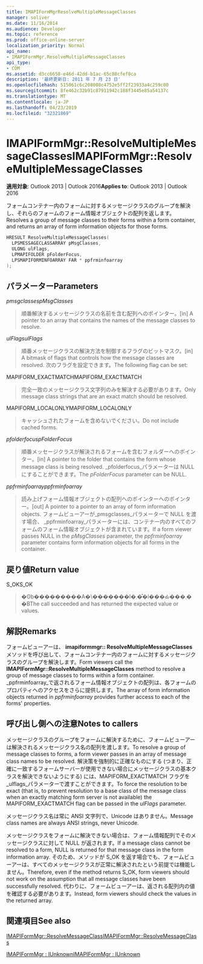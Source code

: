 ```yaml
---
title: IMAPIFormMgrResolveMultipleMessageClasses
manager: soliver
ms.date: 11/16/2014
ms.audience: Developer
ms.topic: reference
ms.prod: office-online-server
localization_priority: Normal
api_name:
- IMAPIFormMgr.ResolveMultipleMessageClasses
api_type:
- COM
ms.assetid: d3cc6658-e46d-42dd-b1ac-65c88cfef8ca
description: '最終更新日: 2011 年 7 月 23 日'
ms.openlocfilehash: 515061c6c208008c4752e5ff2f23933a4c259c00
ms.sourcegitcommit: 8fe462c32b91c87911942c188f3445e85a54137c
ms.translationtype: MT
ms.contentlocale: ja-JP
ms.lasthandoff: 04/23/2019
ms.locfileid: "32321869"
---
```

# <a name="imapiformmgrresolvemultiplemessageclasses"></a><span data-ttu-id="b9d5a-103">IMAPIFormMgr::ResolveMultipleMessageClasses</span><span class="sxs-lookup"><span data-stu-id="b9d5a-103">IMAPIFormMgr::ResolveMultipleMessageClasses</span></span>

  
  
<span data-ttu-id="b9d5a-104">**適用対象**: Outlook 2013 | Outlook 2016</span><span class="sxs-lookup"><span data-stu-id="b9d5a-104">**Applies to**: Outlook 2013 | Outlook 2016</span></span> 
  
<span data-ttu-id="b9d5a-105">フォームコンテナー内のフォームに対するメッセージクラスのグループを解決し、それらのフォームのフォーム情報オブジェクトの配列を返します。</span><span class="sxs-lookup"><span data-stu-id="b9d5a-105">Resolves a group of message classes to their forms within a form container, and returns an array of form information objects for those forms.</span></span>
  
```cpp
HRESULT ResolveMultipleMessageClasses(
  LPSMESSAGECLASSARRAY pMsgClasses,
  ULONG ulFlags,
  LPMAPIFOLDER pFolderFocus,
  LPSMAPIFORMINFOARRAY FAR * ppfrminfoarray
);
```

## <a name="parameters"></a><span data-ttu-id="b9d5a-106">パラメーター</span><span class="sxs-lookup"><span data-stu-id="b9d5a-106">Parameters</span></span>

 <span data-ttu-id="b9d5a-107">_pmsgclasses_</span><span class="sxs-lookup"><span data-stu-id="b9d5a-107">_pMsgClasses_</span></span>
  
> <span data-ttu-id="b9d5a-108">順番解決するメッセージクラスの名前を含む配列へのポインター。</span><span class="sxs-lookup"><span data-stu-id="b9d5a-108">[in] A pointer to an array that contains the names of the message classes to resolve.</span></span>
    
 <span data-ttu-id="b9d5a-109">_ulFlags_</span><span class="sxs-lookup"><span data-stu-id="b9d5a-109">_ulFlags_</span></span>
  
> <span data-ttu-id="b9d5a-110">順番メッセージクラスの解決方法を制御するフラグのビットマスク。</span><span class="sxs-lookup"><span data-stu-id="b9d5a-110">[in] A bitmask of flags that controls how the message classes are resolved.</span></span> <span data-ttu-id="b9d5a-111">次のフラグを設定できます。</span><span class="sxs-lookup"><span data-stu-id="b9d5a-111">The following flag can be set:</span></span>
    
<span data-ttu-id="b9d5a-112">MAPIFORM_EXACTMATCH</span><span class="sxs-lookup"><span data-stu-id="b9d5a-112">MAPIFORM_EXACTMATCH</span></span> 
  
> <span data-ttu-id="b9d5a-113">完全一致のメッセージクラス文字列のみを解決する必要があります。</span><span class="sxs-lookup"><span data-stu-id="b9d5a-113">Only message class strings that are an exact match should be resolved.</span></span>
    
<span data-ttu-id="b9d5a-114">MAPIFORM_LOCALONLY</span><span class="sxs-lookup"><span data-stu-id="b9d5a-114">MAPIFORM_LOCALONLY</span></span>
  
> <span data-ttu-id="b9d5a-115">キャッシュされたフォームを含めないでください。</span><span class="sxs-lookup"><span data-stu-id="b9d5a-115">Do not include cached forms.</span></span>
    
 <span data-ttu-id="b9d5a-116">_pfolderfocus_</span><span class="sxs-lookup"><span data-stu-id="b9d5a-116">_pFolderFocus_</span></span>
  
> <span data-ttu-id="b9d5a-117">順番メッセージクラスが解決されるフォームを含むフォルダーへのポインター。</span><span class="sxs-lookup"><span data-stu-id="b9d5a-117">[in] A pointer to the folder that contains the form whose message class is being resolved.</span></span> <span data-ttu-id="b9d5a-118">_pfolderfocus_パラメーターは NULL にすることができます。</span><span class="sxs-lookup"><span data-stu-id="b9d5a-118">The  _pFolderFocus_ parameter can be NULL.</span></span> 
    
 <span data-ttu-id="b9d5a-119">_ppfrminfoarray_</span><span class="sxs-lookup"><span data-stu-id="b9d5a-119">_ppfrminfoarray_</span></span>
  
> <span data-ttu-id="b9d5a-120">読み上げフォーム情報オブジェクトの配列へのポインターへのポインター。</span><span class="sxs-lookup"><span data-stu-id="b9d5a-120">[out] A pointer to a pointer to an array of form information objects.</span></span> <span data-ttu-id="b9d5a-121">フォームビューアーが_pmsgclasses_パラメーターで NULL を渡す場合、 _ppfrminfoarray_パラメーターには、コンテナー内のすべてのフォームのフォーム情報オブジェクトが含まれています。</span><span class="sxs-lookup"><span data-stu-id="b9d5a-121">If a form viewer passes NULL in the  _pMsgClasses_ parameter, the  _ppfrminfoarray_ parameter contains form information objects for all forms in the container.</span></span> 
    
## <a name="return-value"></a><span data-ttu-id="b9d5a-122">戻り値</span><span class="sxs-lookup"><span data-stu-id="b9d5a-122">Return value</span></span>

<span data-ttu-id="b9d5a-123">S_OK</span><span class="sxs-lookup"><span data-stu-id="b9d5a-123">S_OK</span></span> 
  
> <span data-ttu-id="b9d5a-124">�ʘb���������A�\�������l�܂��͒l���Ԃ���܂��B</span><span class="sxs-lookup"><span data-stu-id="b9d5a-124">The call succeeded and has returned the expected value or values.</span></span>
    
## <a name="remarks"></a><span data-ttu-id="b9d5a-125">解説</span><span class="sxs-lookup"><span data-stu-id="b9d5a-125">Remarks</span></span>

<span data-ttu-id="b9d5a-126">フォームビューアーは、 **imapiformmgr:: ResolveMultipleMessageClasses**メソッドを呼び出して、フォームコンテナー内のフォームに対するメッセージクラスのグループを解決します。</span><span class="sxs-lookup"><span data-stu-id="b9d5a-126">Form viewers call the **IMAPIFormMgr::ResolveMultipleMessageClasses** method to resolve a group of message classes to forms within a form container.</span></span> <span data-ttu-id="b9d5a-127">_ppfrminfoarray_で返されるフォーム情報オブジェクトの配列は、各フォームのプロパティへのアクセスをさらに提供します。</span><span class="sxs-lookup"><span data-stu-id="b9d5a-127">The array of form information objects returned in  _ppfrminfoarray_ provides further access to each of the forms' properties.</span></span> 
  
## <a name="notes-to-callers"></a><span data-ttu-id="b9d5a-128">呼び出し側への注意</span><span class="sxs-lookup"><span data-stu-id="b9d5a-128">Notes to callers</span></span>

<span data-ttu-id="b9d5a-129">メッセージクラスのグループをフォームに解決するために、フォームビューアーは解決されるメッセージクラス名の配列を渡します。</span><span class="sxs-lookup"><span data-stu-id="b9d5a-129">To resolve a group of message classes to forms, a form viewer passes in an array of message class names to be resolved.</span></span> <span data-ttu-id="b9d5a-130">解決策を強制的に正確なものにする (つまり、正確に一致するフォームサーバーが使用できない場合にメッセージクラスの基本クラスを解決できないようにする) には、MAPIFORM_EXACTMATCH フラグを_ulflags_パラメーターで渡すことができます。</span><span class="sxs-lookup"><span data-stu-id="b9d5a-130">To force the resolution to be exact (that is, to prevent resolution to a base class of the message class when an exactly matching form server is not available) the MAPIFORM_EXACTMATCH flag can be passed in the  _ulFlags_ parameter.</span></span> 
  
<span data-ttu-id="b9d5a-131">メッセージクラス名は常に ANSI 文字列で、Unicode はありません。</span><span class="sxs-lookup"><span data-stu-id="b9d5a-131">Message class names are always ANSI strings, never Unicode.</span></span>
  
<span data-ttu-id="b9d5a-132">メッセージクラスをフォームに解決できない場合は、フォーム情報配列でそのメッセージクラスに対して NULL が返されます。</span><span class="sxs-lookup"><span data-stu-id="b9d5a-132">If a message class cannot be resolved to a form, NULL is returned for that message class in the form information array.</span></span> <span data-ttu-id="b9d5a-133">そのため、メソッドが S_OK を返す場合でも、フォームビューアーは、すべてのメッセージクラスが正常に解決されたという前提では機能しません。</span><span class="sxs-lookup"><span data-stu-id="b9d5a-133">Therefore, even if the method returns S_OK, form viewers should not work on the assumption that all message classes have been successfully resolved.</span></span> <span data-ttu-id="b9d5a-134">代わりに、フォームビューアーは、返される配列内の値を確認する必要があります。</span><span class="sxs-lookup"><span data-stu-id="b9d5a-134">Instead, form viewers should check the values in the returned array.</span></span>
  
## <a name="see-also"></a><span data-ttu-id="b9d5a-135">関連項目</span><span class="sxs-lookup"><span data-stu-id="b9d5a-135">See also</span></span>



[<span data-ttu-id="b9d5a-136">IMAPIFormMgr::ResolveMessageClass</span><span class="sxs-lookup"><span data-stu-id="b9d5a-136">IMAPIFormMgr::ResolveMessageClass</span></span>](imapiformmgr-resolvemessageclass.md)
  
[<span data-ttu-id="b9d5a-137">IMAPIFormMgr : IUnknown</span><span class="sxs-lookup"><span data-stu-id="b9d5a-137">IMAPIFormMgr : IUnknown</span></span>](imapiformmgriunknown.md)


